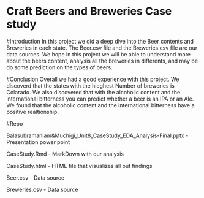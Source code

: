 # Craft Beers and Breweries Case study

#Introduction
In this project we did a deep dive into the  Beer contents and Breweries in each state. The Beer.csv file and the Breweries.csv file are our data sources. We hope in this project we will be able to understand more about the beers content, analysis all the breweries in differents, and may be do some prediction on the types of beers.


#Conclusion
Overall we had a good experience with this project. We discoverd that the states with the hieghest Number of breweries is Colarado. We also discovered that with the alcoholic content and the international bitterness you can predict whether a beer is an IPA or an Ale. We found that the alcoholic content and the international bitterness have a positive realtionship. 

#Repo 

Balasubramaniam&Muchigi_Unit8_CaseStudy_EDA_Analysis-Final.pptx - Presentation power point

CaseStudy.Rmd - MarkDown with our analysis

CaseStudy.html - HTML file that visualizes all out findings

Beer.csv - Data source

Breweries.csv - Data source
